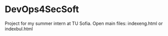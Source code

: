 # DevOps4SecSoft
Project for my summer intern at TU Sofia.
Open main files: indexeng.html or indexbul.html
